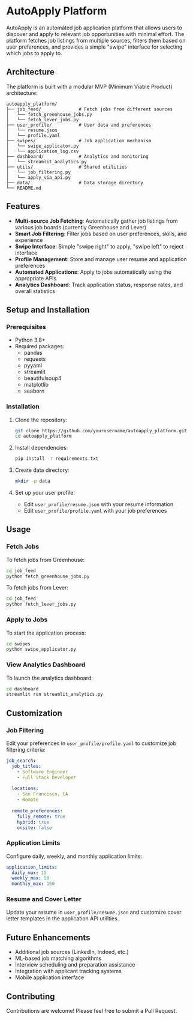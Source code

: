 # AutoApply Platform

AutoApply is an automated job application platform that allows users to discover and apply to relevant job opportunities with minimal effort. The platform fetches job listings from multiple sources, filters them based on user preferences, and provides a simple "swipe" interface for selecting which jobs to apply to.

## Architecture

The platform is built with a modular MVP (Minimum Viable Product) architecture:

```
autoapply_platform/
├── job_feed/              # Fetch jobs from different sources
│   └── fetch_greenhouse_jobs.py
│   └── fetch_lever_jobs.py
├── user_profile/          # User data and preferences
│   └── resume.json
│   └── profile.yaml
├── swipes/                # Job application mechanism
│   └── swipe_applicator.py
│   └── application_log.csv
├── dashboard/             # Analytics and monitoring
│   └── streamlit_analytics.py
├── utils/                 # Shared utilities
│   └── job_filtering.py
│   └── apply_via_api.py
├── data/                  # Data storage directory
└── README.md
```

## Features

- **Multi-source Job Fetching**: Automatically gather job listings from various job boards (currently Greenhouse and Lever)
- **Smart Job Filtering**: Filter jobs based on user preferences, skills, and experience
- **Swipe Interface**: Simple "swipe right" to apply, "swipe left" to reject interface
- **Profile Management**: Store and manage user resume and application preferences
- **Automated Applications**: Apply to jobs automatically using the appropriate APIs
- **Analytics Dashboard**: Track application status, response rates, and overall statistics

## Setup and Installation

### Prerequisites

- Python 3.8+
- Required packages:
  - pandas
  - requests
  - pyyaml
  - streamlit
  - beautifulsoup4
  - matplotlib
  - seaborn

### Installation

1. Clone the repository:
   ```bash
   git clone https://github.com/yourusername/autoapply_platform.git
   cd autoapply_platform
   ```

2. Install dependencies:
   ```bash
   pip install -r requirements.txt
   ```

3. Create data directory:
   ```bash
   mkdir -p data
   ```

4. Set up your user profile:
   - Edit `user_profile/resume.json` with your resume information
   - Edit `user_profile/profile.yaml` with your job preferences

## Usage

### Fetch Jobs

To fetch jobs from Greenhouse:

```bash
cd job_feed
python fetch_greenhouse_jobs.py
```

To fetch jobs from Lever:

```bash
cd job_feed
python fetch_lever_jobs.py
```

### Apply to Jobs

To start the application process:

```bash
cd swipes
python swipe_applicator.py
```

### View Analytics Dashboard

To launch the analytics dashboard:

```bash
cd dashboard
streamlit run streamlit_analytics.py
```

## Customization

### Job Filtering

Edit your preferences in `user_profile/profile.yaml` to customize job filtering criteria:

```yaml
job_search:
  job_titles:
    - Software Engineer
    - Full Stack Developer
  
  locations:
    - San Francisco, CA
    - Remote
  
  remote_preferences:
    fully_remote: true
    hybrid: true
    onsite: false
```

### Application Limits

Configure daily, weekly, and monthly application limits:

```yaml
application_limits:
  daily_max: 15
  weekly_max: 50
  monthly_max: 150
```

### Resume and Cover Letter

Update your resume in `user_profile/resume.json` and customize cover letter templates in the application API utilities.

## Future Enhancements

- Additional job sources (LinkedIn, Indeed, etc.)
- ML-based job matching algorithms
- Interview scheduling and preparation assistance
- Integration with applicant tracking systems
- Mobile application interface


## Contributing

Contributions are welcome! Please feel free to submit a Pull Request.

